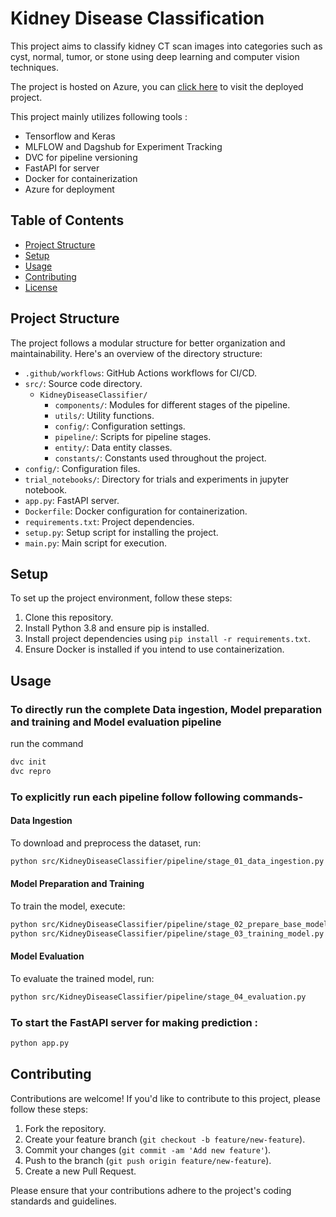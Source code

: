 # Kidney Disease Classification

This project aims to classify kidney CT scan images into categories such as cyst, normal, tumor, or stone using deep learning and computer vision techniques.

The project is hosted on Azure, you can [click here](https://kidneydiseaseclassification.azurewebsites.net/) to visit the deployed project.

This project mainly utilizes following tools :

- Tensorflow and Keras
- MLFLOW and Dagshub for Experiment Tracking 
- DVC for pipeline versioning
- FastAPI for server
- Docker for containerization
- Azure for deployment

## Table of Contents

- [Project Structure](#project-structure)
- [Setup](#setup)
- [Usage](#usage)
- [Contributing](#contributing)
- [License](#license)

## Project Structure

The project follows a modular structure for better organization and maintainability. Here's an overview of the directory structure:

- `.github/workflows`: GitHub Actions workflows for CI/CD.
- `src/`: Source code directory.
  - `KidneyDiseaseClassifier/`
    - `components/`: Modules for different stages of the pipeline.
    - `utils/`: Utility functions.
    - `config/`: Configuration settings.
    - `pipeline/`: Scripts for pipeline stages.
    - `entity/`: Data entity classes.
    - `constants/`: Constants used throughout the project.
- `config/`: Configuration files.
- `trial_notebooks/`: Directory for trials and experiments in jupyter notebook.
- `app.py`: FastAPI server.
- `Dockerfile`: Docker configuration for containerization.
- `requirements.txt`: Project dependencies.
- `setup.py`: Setup script for installing the project.
- `main.py`: Main script for execution.

## Setup

To set up the project environment, follow these steps:

1. Clone this repository.
2. Install Python 3.8 and ensure pip is installed.
3. Install project dependencies using `pip install -r requirements.txt`.
4. Ensure Docker is installed if you intend to use containerization.

## Usage

### To directly run the complete Data ingestion, Model preparation and training and Model evaluation pipeline

run the command

```bash
dvc init
dvc repro
```

### To explicitly run each pipeline follow following commands-

#### Data Ingestion

To download and preprocess the dataset, run:

```bash
python src/KidneyDiseaseClassifier/pipeline/stage_01_data_ingestion.py
```

#### Model Preparation and Training

To train the model, execute:

```bash
python src/KidneyDiseaseClassifier/pipeline/stage_02_prepare_base_model.py
python src/KidneyDiseaseClassifier/pipeline/stage_03_training_model.py
```

#### Model Evaluation

To evaluate the trained model, run:

```bash
python src/KidneyDiseaseClassifier/pipeline/stage_04_evaluation.py
```

### To start the FastAPI server for making prediction :

```bash
python app.py
```

## Contributing

Contributions are welcome! If you'd like to contribute to this project, please follow these steps:

1. Fork the repository.
2. Create your feature branch (`git checkout -b feature/new-feature`).
3. Commit your changes (`git commit -am 'Add new feature'`).
4. Push to the branch (`git push origin feature/new-feature`).
5. Create a new Pull Request.

Please ensure that your contributions adhere to the project's coding standards and guidelines.

